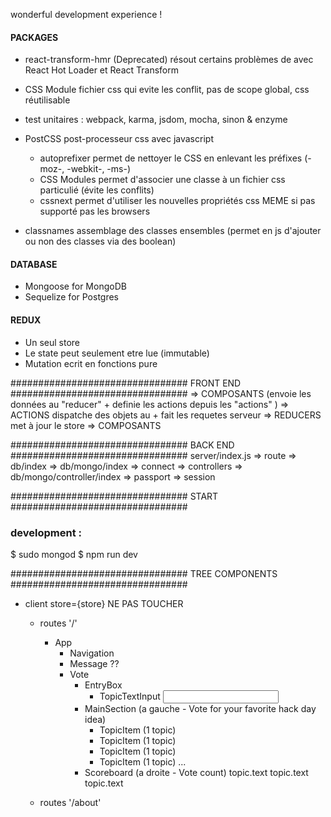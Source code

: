 wonderful development experience !

#### PACKAGES ####
- react-transform-hmr (Deprecated)          résout certains problèmes de avec React Hot Loader et React Transform
- CSS Module                                fichier css qui evite les conflit, pas de scope global, css réutilisable
- test unitaires :                          webpack, karma, jsdom, mocha, sinon & enzyme

- PostCSS                                   post-processeur css avec javascript
    - autoprefixer                          permet de nettoyer le CSS en enlevant les préfixes (-moz-, -webkit-, -ms-)
    - CSS Modules                           permet d'associer une classe à un fichier css particulié (évite les conflits)
    - cssnext                               permet d'utiliser les nouvelles propriétés css MEME si pas supporté pas les browsers
- classnames                                assemblage des classes ensembles (permet en js d'ajouter ou non des classes via des boolean)




#### DATABASE ####
- Mongoose for MongoDB
- Sequelize for Postgres


#### REDUX ####
- Un seul store
- Le state peut seulement etre lue (immutable)
- Mutation ecrit en fonctions pure


################################ FRONT END ################################
=> COMPOSANTS (envoie les données au "reducer" + definie les actions depuis les "actions" ) 
    => ACTIONS dispatche des objets au + fait les requetes serveur
        => REDUCERS met à jour le store 
            => COMPOSANTS

################################ BACK END ################################
server/index.js
        => route 
            => db/index 
                =>  db/mongo/index
                    => connect
                    => controllers
                        => db/mongo/controller/index
                    => passport
                    => session

        

################################ START ################################
### development :
$ sudo mongod
$ npm run dev




################################ TREE COMPONENTS ################################
- client    store={store}    NE PAS TOUCHER 
    - routes '/'
        - App
            - Navigation
            - Message   ?? 
            - Vote
                - EntryBox
                    - TopicTextInput
                        <input />
                - MainSection           (a gauche - Vote for your favorite hack day idea)
                    - TopicItem         (1 topic)
                    - TopicItem         (1 topic)
                    - TopicItem         (1 topic)
                    - TopicItem         (1 topic)
                    ...
                - Scoreboard            (a droite - Vote count)
                    topic.text
                    topic.text
                    topic.text
                    
    - routes '/about'





